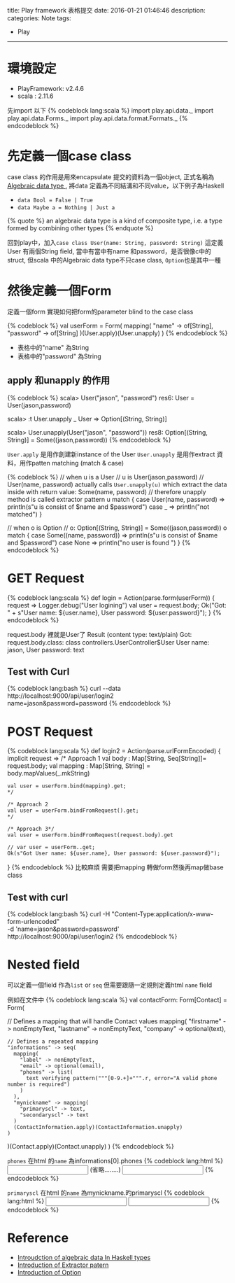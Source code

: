 title: Play framework 表格提交
date: 2016-01-21 01:46:46
description:
categories: Note
tags:
- Play
---

# 環境設定

- PlayFramework: v2.4.6
- scala : 2.11.6

先import 以下
{% codeblock lang:scala %}
import play.api.data._
import play.api.data.Forms._
import play.api.data.format.Formats._
{% endcodeblock %}

# 先定義一個case class
case class 的作用是用來encapsulate 提交的資料為一個object, 正式名稱為[Algebraic data type
](https://en.wikipedia.org/wiki/Algebraic_data_type), 將data 定義為不同結溝和不同value，以下例子為Haskell
- `data Bool = False | True`
- `data Maybe a = Nothing | Just a`

{% quote %}
an algebraic data type is a kind of composite type, i.e. a type formed by combining other types
{% endquote %}

回到play中，加入`case class User(name: String, password: String)`
這定義User 有兩個String field, 當中有當中有name 和password，是否很像c中的struct, 但scala 中的Algebraic data type不只case class, `Option`也是其中一種


# 然後定義一個Form 
定義一個form 實現如何把form的parameter blind to the case class

{% codeblock %}
  val userForm = Form(
    mapping(
      "name" -> of[String],
      "password" -> of[String]
    )(User.apply)(User.unapply)
  )
{% endcodeblock %}

- 表格中的"name" 為String
- 表格中的"password" 為String

## apply 和unapply 的作用

{% codeblock %}
scala> User("jason", "password")
res6: User = User(jason,password)

scala> :t User.unapply _
User => Option[(String, String)]

scala> User.unapply(User("jason", "password"))
res8: Option[(String, String)] = Some((jason,password))
{% endcodeblock %}

`User.apply` 是用作創建新instance of the User
`User.unapply` 是用作extract 資料，用作patten matching (match & case)

{% codeblock %}
// when u is a User
// u is User(jason,password)
// User(name, password) actually calls `User.unapply(u)` which extract the data inside with return value: Some(name, password)
// therefore unapply method is called extractor pattern
u match {
  case User(name, password) => println(s"u is consist of $name and $password") 
  case _ => println("not matched")
}

// when o is Option
// o: Option[(String, String)] = Some((jason,password))
o match {
  case Some((name, password)) => println(s"u is consist of $name and $password") 
  case None => println("no user is found ")
}
{% endcodeblock %}

# GET Request
{% codeblock lang:scala %}
  def login = Action(parse.form(userForm)) { request =>
    Logger.debug("User logining")
    val user = request.body;
    Ok("Got: " + s"User name: ${user.name}, User password: ${user.password}");
  }
{% endcodeblock %}

request.body 裡就是User了
Result (content type: text/plain)
Got: request.body.class: class controllers.UserController$User User name: jason, User password: text
## Test with Curl
{% codeblock lang:bash %} 
curl --data http://localhost:9000/api/user/login2 \
      name=jason&password=password
{% endcodeblock %} 

# POST Request
{% codeblock lang:scala %}
 def login2 = Action(parse.urlFormEncoded) { implicit request =>
    /* Approach 1
    val body : Map[String, Seq[String]]= request.body;
    val mapping : Map[String, String] = body.mapValues(_.mkString)

    val user = userForm.bind(mapping).get;
    */

    /* Approach 2
    val user = userForm.bindFromRequest().get;
    */
    
    /* Approach 3*/
    val user = userForm.bindFromRequest(request.body).get

    // var user = userForm..get;
    Ok(s"Got User name: ${user.name}, User password: ${user.password}");
  }
{% endcodeblock %}
比較麻煩 需要把mapping 轉做form然後再map做base class

## Test with curl
{% codeblock lang:bash %}
curl -H "Content-Type:application/x-www-form-urlencoded" \
 -d 'name=jason&password=password' \
http://localhost:9000/api/user/login2
{% endcodeblock %}

# Nested field
可以定義一個field 作為`list` or `seq`
但需要跟隨一定規則定義html `name` field

例如在文件中
{% codeblock lang:scala %}
val contactForm: Form[Contact] = Form(

  // Defines a mapping that will handle Contact values
  mapping(
    "firstname" -> nonEmptyText,
    "lastname" -> nonEmptyText,
    "company" -> optional(text),

    // Defines a repeated mapping
    "informations" -> seq(
      mapping(
        "label" -> nonEmptyText,
        "email" -> optional(email),
        "phones" -> list(
          text verifying pattern("""[0-9.+]+""".r, error="A valid phone number is required")
        )
      ),
      "mynickname" -> mapping(
        "primaryscl" -> text,
        "secondaryscl" -> text
      )
      (ContactInformation.apply)(ContactInformation.unapply)
    )
  )(Contact.apply)(Contact.unapply)
)
{% endcodeblock %}

`phones` 在html 的`name` 為informations[0].phones
{% codeblock lang:html %}
<input type="text" name="informations[0].phones">
(省略........)
<input type="text" name="informations[1].phones">
{% endcodeblock %}

`primaryscl` 在html 的`name` 為mynickname.旳primaryscl
{% codeblock lang:html %}
<input type="text" name="mynickname.primaryscl">
<input type="text" name="mynickname.secondaryscl">
{% endcodeblock %}


# Reference
- [Introudction of algebraic data In Haskell  types](http://chris-taylor.github.io/blog/2013/02/10/the-algebra-of-algebraic-data-types/)
- [Introduction of Extractor patern](http://danielwestheide.com/blog/2012/11/21/the-neophytes-guide-to-scala-part-1-extractors.html)
- [Introduction of Option](http://danielwestheide.com/blog/2012/12/19/the-neophytes-guide-to-scala-part-5-the-option-type.html)